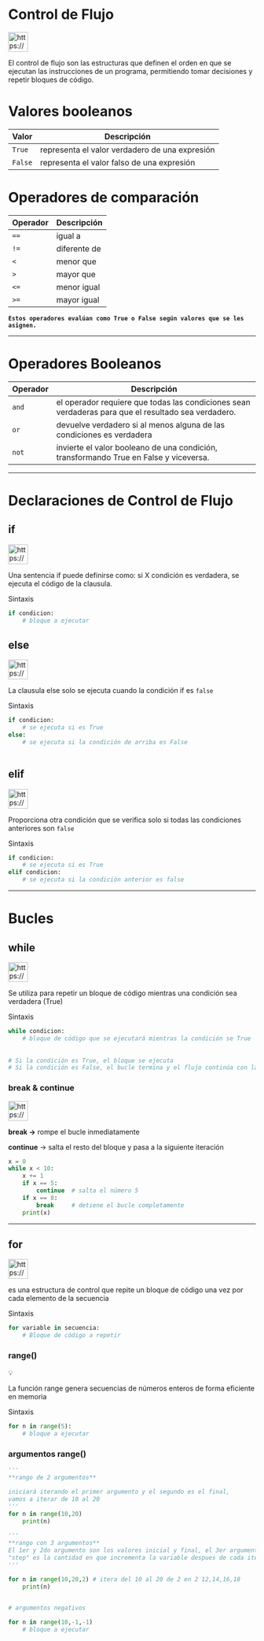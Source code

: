 # Control de Flujo

<aside>
<img src="https://www.notion.so/icons/light-bulb_yellow.svg" alt="https://www.notion.so/icons/light-bulb_yellow.svg" width="40px" />

El control de flujo son las estructuras que definen el orden en que se ejecutan las instrucciones de un programa, permitiendo tomar decisiones y repetir bloques de código.

</aside>

# Valores booleanos

| Valor | Descripción |
| --- | --- |
| `True` | representa el valor verdadero de una expresión |
| `False` | representa el valor falso de una expresión |

# Operadores de comparación

| **Operador** | **Descripción** |
| --- | --- |
| `==` | igual a |
| `!=` | diferente de  |
| `<` | menor que |
| `>` | mayor que |
| `<=` | menor igual |
| `>=` | mayor igual |

**`Estos operadores evalúan como True o False según valores que se les asignen.`**

---

# Operadores Booleanos

| **Operador** | **Descripción** |
| --- | --- |
| `and` | el operador requiere que todas las condiciones sean verdaderas para que el resultado sea verdadero. |
| `or` | devuelve verdadero si al menos alguna de las condiciones es verdadera |
| `not` | invierte el valor booleano de una condición, transformando True en False y viceversa. |

---

# Declaraciones de Control de Flujo

## if

<aside>
<img src="https://www.notion.so/icons/light-bulb_yellow.svg" alt="https://www.notion.so/icons/light-bulb_yellow.svg" width="40px" />

Una sentencia if puede definirse como: si X condición es verdadera, se ejecuta el código de la clausula.

</aside>

Sintaxis

```python
if condicion:
    # bloque a ejecutar
```

## else

<aside>
<img src="https://www.notion.so/icons/light-bulb_yellow.svg" alt="https://www.notion.so/icons/light-bulb_yellow.svg" width="40px" />

La clausula else solo se ejecuta cuando la condición if es `false`

</aside>

Sintaxis

```python
if condicion:
    # se ejecuta si es True
else:
    # se ejecuta si la condición de arriba es False
    
```

## elif

<aside>
<img src="https://www.notion.so/icons/light-bulb_yellow.svg" alt="https://www.notion.so/icons/light-bulb_yellow.svg" width="40px" />

Proporciona otra condición que se verifica solo si todas las condiciones anteriores son `false`

</aside>

Sintaxis

```python
if condicion:
    # se ejecuta si es True
elif condicion:
    # se ejecuta si la condición anterior es false
```

---

# Bucles

## while

<aside>
<img src="https://www.notion.so/icons/light-bulb_yellow.svg" alt="https://www.notion.so/icons/light-bulb_yellow.svg" width="40px" />

Se utiliza para repetir un bloque de código mientras una condición sea verdadera (True)

</aside>

Sintaxis

```python
while condicion:
    # bloque de código que se ejecutará mientras la condición se True
    
    
# Si la condición es True, el bloque se ejecuta
# Si la condición es False, el bucle termina y el flujo continúa con la sig instrucción
```

### break & continue

<aside>
<img src="https://www.notion.so/icons/light-bulb_yellow.svg" alt="https://www.notion.so/icons/light-bulb_yellow.svg" width="40px" />

**break →** rompe el bucle inmediatamente

**continue** → salta el resto del bloque y pasa a la siguiente iteración

</aside>

```python
x = 0
while x < 10:
    x += 1
    if x == 5:
        continue  # salta el número 5
    if x == 8:
        break     # detiene el bucle completamente
    print(x)
```

---

## for

<aside>
<img src="https://www.notion.so/icons/light-bulb_yellow.svg" alt="https://www.notion.so/icons/light-bulb_yellow.svg" width="40px" />

es una estructura de control que repite un bloque de código una vez por cada elemento de la secuencia

</aside>

Sintaxis

```python
for variable in secuencia:
    # Bloque de código a repetir
```

### range()

<aside>
💡

La función range genera secuencias de números enteros de forma eficiente en memoria

</aside>

Sintaxis

```python
for n in range(5):
    # bloque a ejecutar
```

### argumentos range()

```python
'''
**rango de 2 argumentos** 

iniciará iterando el primer argumento y el segundo es el final, 
vamos a iterar de 10 al 20
'''
for n in range(10,20)
    print(n)
  
'''
**rango con 3 argumentos** 
El 1er y 2do argumento son los valores inicial y final, el 3er argumento "step" 
"step" es la cantidad en que incrementa la variable despues de cada iteración
'''

for n in range(10,20,2) # itera del 10 al 20 de 2 en 2 12,14,16,18
    print(n)
    

# argumentos negativos

for n in range(10,-1,-1)
    # bloque a ejecutar
    
```
